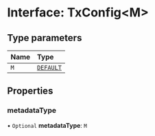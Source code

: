 # Interface: TxConfig<M\>

## Type parameters

| Name | Type |
| :------ | :------ |
| `M` | [`DEFAULT`](../enums/MetadataType.md#default) |

## Properties

### metadataType

• `Optional` **metadataType**: `M`

